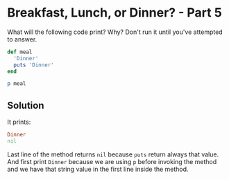 # Breakfast, Lunch, or Dinner? - Part 5

What will the following code print? Why? Don't run it until you've attempted to answer.

```ruby
def meal
  'Dinner'
  puts 'Dinner'
end

p meal
```

## Solution

It prints:

```ruby
Dinner
nil
```

Last line of the method returns ```nil``` because ```puts``` return always that value. And first print ```Dinner``` because we are using ```p``` before invoking the method and we have that string value in the first line inside the method.
